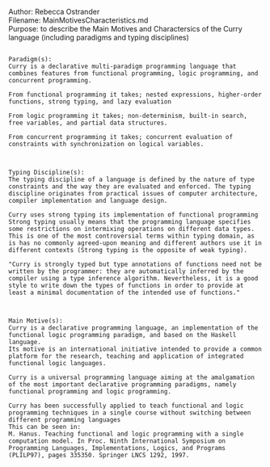 Author: Rebecca Ostrander  
Filename: MainMotivesCharacteristics.md  
Purpose: to describe the Main Motives and Charactersics of the Curry language (including paradigms and typing disciplines)  
  
~~~~~~~~~~~~~~~~~~~~~~~~~~~~~~~~~~~~~~~~~~~~~~~~~~~  
  
Paradigm(s):
Curry is a declarative multi-paradigm programming language that combines features from functional programming, logic programming, and concurrent programming.  
  
From functional programming it takes; nested expressions, higher-order functions, strong typing, and lazy evaluation  
  
From logic programming it takes; non-determinism, built-in search, free variables, and partial data structures.  
  
From concurrent programming it takes; concurrent evaluation of constraints with synchronization on logical variables.  
  
~~~~~~~~~~~~~~~~~~~~~~~~~~~~~~~~~~~~~~~~~~~~~~~~~~~  
  
~~~~~~~~~~~~~~~~~~~~~~~~~~~~~~~~~~~~~~~~~~~~~~~~~~~  
  
Typing Discipline(s):  
The typing discipline of a language is defined by the nature of type constraints and the way they are evaluated and enforced. The typing discipline originates from practical issues of computer architecture, compiler implementation and language design.  
  
Curry uses strong typing its implementation of functional programming  
Strong typing usually means that the programming language specifies some restrictions on intermixing operations on different data types.  
This is one of the most controversial terms within typing domain, as is has no commonly agreed-upon meaning and different authors use it in different contexts (Strong typing is the opposite of weak typing).  
  
"Curry is strongly typed but type annotations of functions need not be written by the programmer: they are automatically inferred by the compiler using a type inference algorithm. Nevertheless, it is a good style to write down the types of functions in order to provide at least a minimal documentation of the intended use of functions."  
  
~~~~~~~~~~~~~~~~~~~~~~~~~~~~~~~~~~~~~~~~~~~~~~~~~~~
  
~~~~~~~~~~~~~~~~~~~~~~~~~~~~~~~~~~~~~~~~~~~~~~~~~~~  
  
Main Motive(s):  
Curry is a declarative programming language, an implementation of the functional logic programming paradigm, and based on the Haskell language.  
Its motive is an international initiative intended to provide a common platform for the research, teaching and application of integrated functional logic languages.  
  
Curry is a universal programming language aiming at the amalgamation of the most important declarative programming paradigms, namely functional programming and logic programming.    
  
Curry has been successfully applied to teach functional and logic programming techniques in a single course without switching between different programming languages  
This can be seen in:  
M. Hanus. Teaching functional and logic programming with a single computation model. In Proc. Ninth International Symposium on Programming Languages, Implementations, Logics, and Programs (PLILP97), pages 335350. Springer LNCS 1292, 1997.  